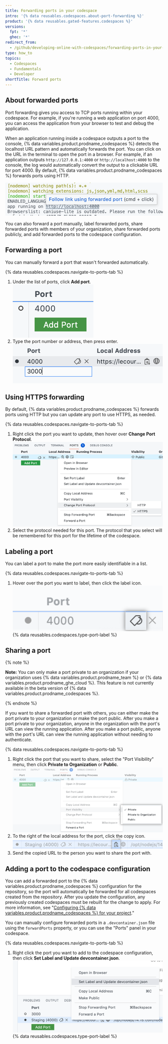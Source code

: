 ```yaml
---
title: Forwarding ports in your codespace
intro: '{% data reusables.codespaces.about-port-forwarding %}'
product: '{% data reusables.gated-features.codespaces %}'
versions:
  fpt: '*'
  ghec: '*'
redirect_from:
  - /github/developing-online-with-codespaces/forwarding-ports-in-your-codespace
type: how_to
topics:
  - Codespaces
  - Fundamentals
  - Developer
shortTitle: Forward ports
---
```


## About forwarded ports

Port forwarding gives you access to TCP ports running within your codespace. For example, if you're running a web application on port 4000, you can access the application from your browser to test and debug the application.

When an application running inside a codespace outputs a port to the console, {% data variables.product.prodname_codespaces %} detects the localhost URL pattern and automatically forwards the port. You can click on the URL in the terminal to open the port in a browser. For example, if an application outputs `http://127.0.0.1:4000` or `http://localhost:4000` to the console, the log would automatically convert the output to a clickable URL for port 4000. By default, {% data variables.product.prodname_codespaces %} forwards ports using HTTP.

![Automatic port forwarding](/assets/images/help/codespaces/automatic-port-forwarding.png)

You can also forward a port manually, label forwarded ports, share forwarded ports with members of your organization, share forwarded ports publicly, and add forwarded ports to the codespace configuration.

## Forwarding a port

You can manually forward a port that wasn't forwarded automatically.

{% data reusables.codespaces.navigate-to-ports-tab %}
1. Under the list of ports, click **Add port**.
  ![Add port button](/assets/images/help/codespaces/add-port-button.png)
1. Type the port number or address, then press enter.
  ![Text box to type port button](/assets/images/help/codespaces/port-number-text-box.png)

## Using HTTPS forwarding

By default, {% data variables.product.prodname_codespaces %} forwards ports using HTTP but you can update any port to use HTTPS, as needed.

{% data reusables.codespaces.navigate-to-ports-tab %}
1. Right click the port you want to update, then hover over **Change Port Protocol**. 
  ![Option to change port protocol](/assets/images/help/codespaces/update-port-protocol.png)
1. Select the protocol needed for this port. The protocol that you select will be remembered for this port for the lifetime of the codespace.

## Labeling a port

You can label a port to make the port more easily identifiable in a list.

{% data reusables.codespaces.navigate-to-ports-tab %}
1. Hover over the port you want to label, then click the label icon.
  ![Label icon for port](/assets/images/help/codespaces/label-icon.png)
{% data reusables.codespaces.type-port-label %}

## Sharing a port

{% note %}

**Note:** You can only make a port private to an organization if your organization uses {% data variables.product.prodname_team %} or {% data variables.product.prodname_ghe_cloud %}. This feature is not currently available in the beta version of {% data variables.product.prodname_codespaces %}.

{% endnote %}

If you want to share a forwarded port with others, you can either make the port private to your organization or make the port public. After you make a port private to your organization, anyone in the organization with the port's URL can view the running application. After you make a port public, anyone with the port's URL can view the running application without needing to authenticate.

{% data reusables.codespaces.navigate-to-ports-tab %}
1. Right click the port that you want to share, select the "Port Visibility" menu, then click **Private to Organization** or **Public**.
  ![Option to select port visibility in right-click menu](/assets/images/help/codespaces/make-public-option.png)
1. To the right of the local address for the port, click the copy icon.
  ![Copy icon for port URL](/assets/images/help/codespaces/copy-icon-port-url.png)
1. Send the copied URL to the person you want to share the port with.

## Adding a port to the codespace configuration

You can add a forwarded port to the {% data variables.product.prodname_codespaces %} configuration for the repository, so the port will automatically be forwarded for all codespaces created from the repository. After you update the configuration, any previously created codespaces must be rebuilt for the change to apply. For more information, see "[Configuring {% data variables.product.prodname_codespaces %} for your project](/codespaces/setting-up-your-codespace/configuring-codespaces-for-your-project#applying-changes-to-your-configuration)."

You can manually configure forwarded ports in a `.devcontainer.json` file using the `forwardPorts` property, or you can use the "Ports" panel in your codespace.

{% data reusables.codespaces.navigate-to-ports-tab %}
1. Right click the port you want to add to the codespace configuration, then click **Set Label and Update devcontainer.json**.
  ![Option to set label and add port to devcontainer.json in the right-click menu](/assets/images/help/codespaces/update-devcontainer-to-add-port-option.png)
{% data reusables.codespaces.type-port-label %}
